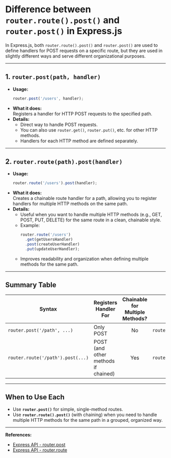 # Difference between `router.route().post()` and `router.post()` in Express.js

In Express.js, both `router.route().post()` and `router.post()` are used to define handlers for POST requests on a specific route, but they are used in slightly different ways and serve different organizational purposes.

---

## 1. `router.post(path, handler)`

- **Usage:**
  ```js
  router.post('/users', handler);
  ```
- **What it does:**  
  Registers a handler for HTTP POST requests to the specified path.
- **Details:**
  - Direct way to handle POST requests.
  - You can also use `router.get()`, `router.put()`, etc. for other HTTP methods.
  - Handlers for each HTTP method are defined separately.

---

## 2. `router.route(path).post(handler)`

- **Usage:**
  ```js
  router.route('/users').post(handler);
  ```
- **What it does:**  
  Creates a chainable route handler for a path, allowing you to register handlers for multiple HTTP methods on the same path.
- **Details:**
  - Useful when you want to handle multiple HTTP methods (e.g., GET, POST, PUT, DELETE) for the same route in a clean, chainable style.
  - Example:
    ```js
    router.route('/users')
      .get(getUsersHandler)
      .post(createUserHandler)
      .put(updateUserHandler);
    ```
  - Improves readability and organization when defining multiple methods for the same path.

---

## Summary Table

| Syntax                        | Registers Handler For         | Chainable for Multiple Methods? | Example Usage                                   |
|-------------------------------|------------------------------|:------------------------------:|-------------------------------------------------|
| `router.post('/path', ...)`   | Only POST                    | No                             | `router.post('/users', handler)`                |
| `router.route('/path').post(...)` | POST (and other methods if chained) | Yes                            | `router.route('/users').get(...).post(...)`     |

---

## When to Use Each

- Use **`router.post()`** for simple, single-method routes.
- Use **`router.route().post()`** (with chaining) when you need to handle multiple HTTP methods for the same path in a grouped, organized way.

---

**References:**
- [Express API - router.post](https://expressjs.com/en/5x/api.html#router.post)
- [Express API - router.route](https://expressjs.com/en/5x/api.html#router.route)
